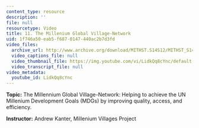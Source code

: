 ```yaml
---
content_type: resource
description: ''
file: null
resourcetype: Video
title: 11. The Millenium Global Village-Network
uid: 1f746a50-eab5-f687-0147-440ac2b7d3fd
video_files:
  archive_url: http://www.archive.org/download/MITHST.S14S12/MITHST_S14S12_lec11_300k.mp4
  video_captions_file: null
  video_thumbnail_file: https://img.youtube.com/vi/LidkQq8cYnc/default.jpg
  video_transcript_file: null
video_metadata:
  youtube_id: LidkQq8cYnc
---
```


**Topic:** The Millennium Global Village-Network: Helping to achieve the UN Millenium Development Goals (MDGs) by improving quality, access, and efficiency.

**Instructor:** Andrew Kanter, Millenium Villages Project